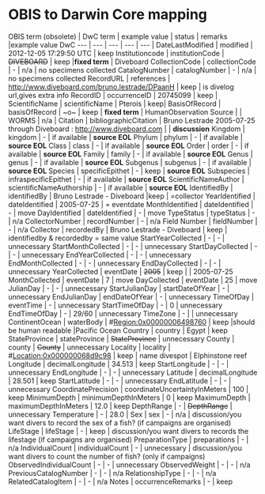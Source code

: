 # OBIS to Darwin Core mapping

OBIS term (obsolete) | DwC term | example value | status | remarks |example value DwC
--- | --- | --- | --- | --- |
DateLastModified | modified | 2012-12-05 17:29:50 UTC | keep
Institutioncode | institutionCode | ~~DIVEBOARD~~ | keep |**fixed term** | Diveboard
CollectionCode | collectionCode | - | n/a | no specimens collected
CatalogNumber | catalogNumber | - | n/a | no specimens collected
RecordURL | references | <http://www.diveboard.com/bruno.lestrade/DPaanH> | keep | is divelog url,gives extra info
RecordID | occurrenceID | 20745099 | keep |
ScientificName | scientificName | Pterois | keep| 
BasisOfRecord | basisOfRecord | ~o~ | keep | **fixed term** | HumanObservation
Source | | WORMS | n/a | 
Citation | bibliographicCitation | Bruno Lestrade 2005-07-25 through Diveboard : http://www.diveboard.com |  | **discussion** 
Kingdom | kingdom | - | if available | **source EOL**
Phylum | phylum | - | if available | **source EOL**
Class | class | - | if available | **source EOL**
Order | order | - | if available | **source EOL**
Family | family | - | if available | **source EOL**
Genus | genus | - | if available | **source EOL**
Subgenus | subgenus | - | if available | **source EOL** 
Species | specificEpithet | - | keep | **source EOL**
Subspecies | infraspecificEpithet | - | if available | **source EOL**
ScientificNameAuthor | scientificNameAuthorship | - | if available | **source EOL**
IdentifiedBy | identifiedBy | Bruno Lestrade - Diveboard |keep | =collector
YearIdentified | dateIdentified | 2005-07-25 | = eventdate 
MonthIdentified | dateIdentified | - | move
DayIdentified | dateIdentified | - | move
TypeStatus | typeStatus | - | n/a
CollectorNumber | recordNumber | - | n/a
Field Number | fieldNumber | - | n/a
Collector | recordedBy | Bruno Lestrade - Diveboard | keep | identifiedby & recordedby = same value
StartYearCollected | - | - | unnecessary
StartMonthCollected | - | - | unnecessary
StartDayCollected | - | - | unnecessary
EndYearCollected | - | - | unnecessary
EndMonthCollected | - | - | unnecessary
EndDayCollected | - | - | unnecessary
YearCollected | eventDate | ~~2005~~  | keep | | 2005-07-25
MonthCollected | eventDate | 7 | move
DayCollected | eventDate | 25 | move
JulianDay | - | - | unnecessary
StartJulianDay | startDateOfYear | - | unnecessary 
EndJulianDay | endDateOfYear | - | unnecessary
TimeOfDay | eventTime | - | unnecessary
StartTimeOfDay | - | 0 | unnecessary
EndTimeOfDay | - | 29/60 | unnecessary
TimeZone | - | | unnecessary
ContinentOcean | waterBody | #<Region:0x00000006498760> | keep |should be human readable |Pacific Ocean
Country | country | Egypt | keep
StateProvince | stateProvince | ~~StateProvince~~ | unnecessary
County | county | ~~County~~ | unnecessary
Locality | locality | #<Location:0x000000068d9c98> | keep | name divespot | Elphinstone reef
Longitude | decimalLongitude | 34.513 | keep
StartLongitude | - | - | unnecessary
EndLongitude | - | - | unnecessary
Latitude | decimalLongitude | 28.501 | keep
StartLatitude | - | - | unnecessary
EndLatitude | - | - | unnecessary
CoordinatePrecision | coordinateUncertaintyInMeters | 100 | keep
MinimumDepth | minimumDepthInMeters | 0 | keep
MaximumDepth | maximumDepthInMeters | 12.0 | keep
DepthRange | - | ~~DepthRange~~ | unnecessary
Temperature | - | 28.0 | 
Sex | sex | - | n/a | discussion/you want divers to record the sex of a fish? (if campaigns are organised)
LifeStage | lifeStage | - | keep | discussion/you want divers to records the lifestage (if campaigns are organised)
PreparationType | preparations | - | n/a
IndividualCount | individualCount | - | unnecessary | discussion/you want divers to count the number of fish? (only if campaigns)
ObservedIndividualCount | - | - | unnecessary
ObservedWeight | - | - | n/a 
PreviousCatalogNumber | - | - | n/a
RelationshipType | - | - | n/a
RelatedCatalogItem | - | - | n/a
Notes | occurrenceRemarks | - | keep